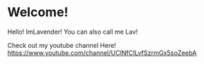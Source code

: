 # Welcome!
Hello! ImLavender! You can also call me Lav!

Check out my youtube channel Here!
https://www.youtube.com/channel/UClNfCILvfSzrmGx5soZeebA
